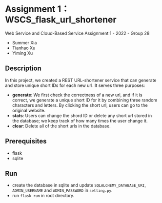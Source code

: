 # Assignment 1：WSCS_flask_url_shortener

Web Service and Cloud-Based Service Assignment 1 - 2022 - Group 28

- Summer Xia
- Tianhao Xu
- Yiming Xu

## Description

In this project, we created a REST URL-shortener service that can generate and store unique short IDs for each new url. It serves three purposes:

- **generate**: We first check the correctness of a new url, and if it is correct, we generate a unique short ID for it by combining three random characters and letters. By clicking the short url, users can go to the original website.
- **stats**: Users can change the shord ID or delete any short url stored in the database; we keep track of how many times the user change it.
- **clear**: Delete all of the short urls in the database.

## Prerequisites

- flask
- sqlite

## Run

- create the database in sqlite and update `SQLALCHEMY_DATABASE_URI`, `ADMIN_USERNAME` and `ADMIN_PASSWORD` in `setting.py`.
- run `flask run` in root directory.
